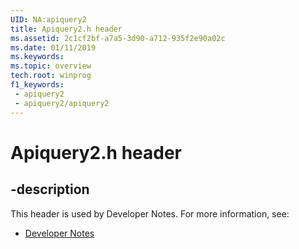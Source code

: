 ```yaml
---
UID: NA:apiquery2
title: Apiquery2.h header
ms.assetid: 2c1cf2bf-a7a5-3d90-a712-935f2e90a02c
ms.date: 01/11/2019
ms.keywords: 
ms.topic: overview
tech.root: winprog
f1_keywords:
 - apiquery2
 - apiquery2/apiquery2
---
```


# Apiquery2.h header


## -description

This header is used by Developer Notes. For more information, see:

- [Developer Notes](../_winprog/index.md)

